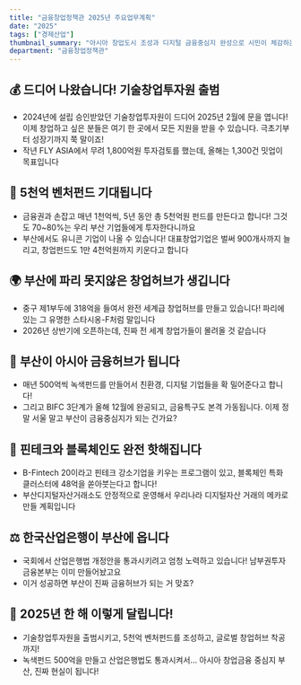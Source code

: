 ```yaml
---
title: "금융창업정책관 2025년 주요업무계획"
date: "2025"
tags: ["경제산업"]
thumbnail_summary: "아시아 창업도시 조성과 디지털 금융중심지 완성으로 시민이 체감하는 변화!"
department: "금융창업정책관"
---
```


## 💰 드디어 나왔습니다! 기술창업투자원 출범
- 2024년에 설립 승인받았던 기술창업투자원이 드디어 2025년 2월에 문을 엽니다! 이제 창업하고 싶은 분들은 여기 한 곳에서 모든 지원을 받을 수 있습니다. 극초기부터 성장기까지 쭉 말이죠!
- 작년 FLY ASIA에서 무려 1,800억원 투자검토를 했는데, 올해는 1,300건 밋업이 목표입니다

## 🚀 5천억 벤처펀드 기대됩니다
- 금융권과 손잡고 매년 1천억씩, 5년 동안 총 5천억원 펀드를 만든다고 합니다! 그것도 70~80%는 우리 부산 기업들에게 투자한다니까요
- 부산에서도 유니콘 기업이 나올 수 있습니다! 대표창업기업은 벌써 900개사까지 늘리고, 창업펀드도 1만 4천억원까지 키운다고 합니다

## 🌍 부산에 파리 못지않은 창업허브가 생깁니다
- 중구 제1부두에 318억을 들여서 완전 세계급 창업허브를 만들고 있습니다! 파리에 있는 그 유명한 스타시옹-F처럼 말입니다
- 2026년 상반기에 오픈하는데, 진짜 전 세계 창업가들이 몰려올 것 같습니다

## 🏦 부산이 아시아 금융허브가 됩니다
- 매년 500억씩 녹색펀드를 만들어서 친환경, 디지털 기업들을 확 밀어준다고 합니다!
- 그리고 BIFC 3단계가 올해 12월에 완공되고, 금융특구도 본격 가동됩니다. 이제 정말 서울 말고 부산이 금융중심지가 되는 건가요?

## 💎 핀테크와 블록체인도 완전 핫해집니다
- B-Fintech 20이라고 핀테크 강소기업을 키우는 프로그램이 있고, 블록체인 특화 클러스터에 48억을 쏟아붓는다고 합니다!
- 부산디지털자산거래소도 안정적으로 운영해서 우리나라 디지털자산 거래의 메카로 만들 계획입니다

## ⚖️ 한국산업은행이 부산에 옵니다
- 국회에서 산업은행법 개정안을 통과시키려고 엄청 노력하고 있습니다! 남부권투자금융본부는 이미 만들어놨고요
- 이거 성공하면 부산이 진짜 금융허브가 되는 거 맞죠?

## 🎯 2025년 한 해 이렇게 달립니다!
- 기술창업투자원을 출범시키고, 5천억 벤처펀드를 조성하고, 글로벌 창업허브 착공까지!
- 녹색펀드 500억을 만들고 산업은행법도 통과시켜서... 아시아 창업금융 중심지 부산, 진짜 현실이 됩니다!